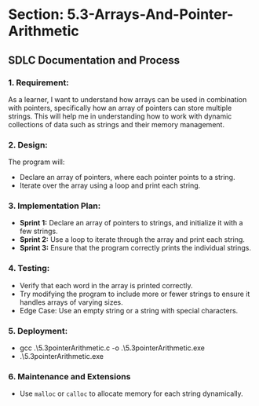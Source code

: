 # Section: 5.3-Arrays-And-Pointer-Arithmetic
## SDLC Documentation and Process

### 1. **Requirement:**
As a learner, I want to understand how arrays can be used in combination with pointers, specifically how an array of pointers can store multiple strings. This will help me in understanding how to work with dynamic collections of data such as strings and their memory management.


### 2. **Design:**
The program will:
- Declare an array of pointers, where each pointer points to a string.
- Iterate over the array using a loop and print each string.

### 3. **Implementation Plan:**

- **Sprint 1:** Declare an array of pointers to strings, and initialize it with a few strings.
- **Sprint 2:** Use a loop to iterate through the array and print each string.
- **Sprint 3:** Ensure that the program correctly prints the individual strings.

### 4. **Testing:**
   - Verify that each word in the array is printed correctly.
   - Try modifying the program to include more or fewer strings to ensure it handles arrays of varying sizes.
   - Edge Case: Use an empty string or a string with special characters.

### 5. **Deployment:**
   - gcc .\5.3pointerArithmetic.c -o .\5.3pointerArithmetic.exe
   - .\5.3pointerArithmetic.exe

### 6. **Maintenance and Extensions**
   - Use `malloc` or `calloc` to allocate memory for each string dynamically.
